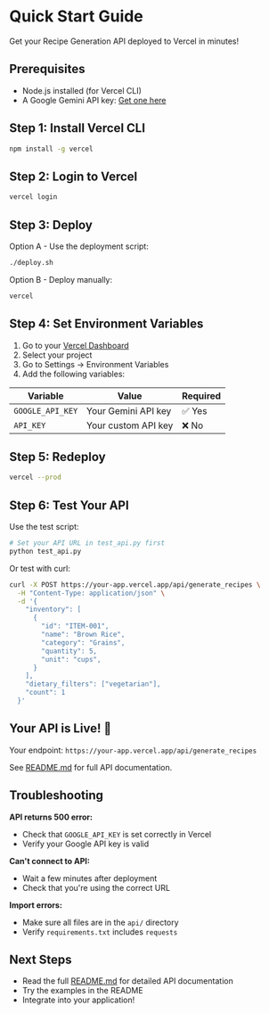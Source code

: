 # Quick Start Guide

Get your Recipe Generation API deployed to Vercel in minutes!

## Prerequisites

- Node.js installed (for Vercel CLI)
- A Google Gemini API key: [Get one here](https://makersuite.google.com/app/apikey)

## Step 1: Install Vercel CLI

```bash
npm install -g vercel
```

## Step 2: Login to Vercel

```bash
vercel login
```

## Step 3: Deploy

Option A - Use the deployment script:
```bash
./deploy.sh
```

Option B - Deploy manually:
```bash
vercel
```

## Step 4: Set Environment Variables

1. Go to your [Vercel Dashboard](https://vercel.com/dashboard)
2. Select your project
3. Go to Settings → Environment Variables
4. Add the following variables:

| Variable | Value | Required |
|----------|-------|----------|
| `GOOGLE_API_KEY` | Your Gemini API key | ✅ Yes |
| `API_KEY` | Your custom API key | ❌ No |

## Step 5: Redeploy

```bash
vercel --prod
```

## Step 6: Test Your API

Use the test script:

```bash
# Set your API URL in test_api.py first
python test_api.py
```

Or test with curl:

```bash
curl -X POST https://your-app.vercel.app/api/generate_recipes \
  -H "Content-Type: application/json" \
  -d '{
    "inventory": [
      {
        "id": "ITEM-001",
        "name": "Brown Rice",
        "category": "Grains",
        "quantity": 5,
        "unit": "cups",
      }
    ],
    "dietary_filters": ["vegetarian"],
    "count": 1
  }'
```

## Your API is Live! 🎉

Your endpoint: `https://your-app.vercel.app/api/generate_recipes`

See [README.md](README.md) for full API documentation.

## Troubleshooting

**API returns 500 error:**
- Check that `GOOGLE_API_KEY` is set correctly in Vercel
- Verify your Google API key is valid

**Can't connect to API:**
- Wait a few minutes after deployment
- Check that you're using the correct URL

**Import errors:**
- Make sure all files are in the `api/` directory
- Verify `requirements.txt` includes `requests`

## Next Steps

- Read the full [README.md](README.md) for detailed API documentation
- Try the examples in the README
- Integrate into your application!
